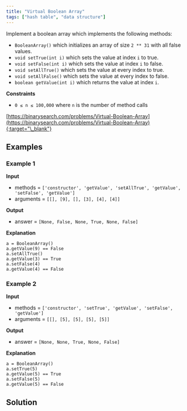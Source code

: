 ```yaml
---
title: "Virtual Boolean Array"
tags: ["hash table", "data structure"]
---
```


Implement a boolean array which implements the following methods:

- `BooleanArray()` which initializes an array of size `2 ** 31` with all false values.
- `void setTrue(int i)` which sets the value at index `i` to true.
- `void setFalse(int i)` which sets the value at index `i` to false.
- `void setAllTrue()` which sets the value at every index to true.
- `void setAllFalse()` which sets the value at every index to false.
- `boolean getValue(int i)` which returns the value at index `i`.

**Constraints**

- `0 ≤ n ≤ 100,000` where `n` is the number of method calls

[https://binarysearch.com/problems/Virtual-Boolean-Array](https://binarysearch.com/problems/Virtual-Boolean-Array){:target="\_blank"}

## Examples

### Example 1

**Input**

- methods = `['constructor', 'getValue', 'setAllTrue', 'getValue', 'setFalse', 'getValue']`
- arguments = `[[], [9], [], [3], [4], [4]]`

**Output**

- answer = `[None, False, None, True, None, False]`

**Explanation**

```
a = BooleanArray()
a.getValue(9) == False
a.setAllTrue()
a.getValue(3) == True
a.setFalse(4)
a.getValue(4) == False
```

### Example 2

**Input**

- methods = `['constructor', 'setTrue', 'getValue', 'setFalse', 'getValue']`
- arguments = `[[], [5], [5], [5], [5]]`

**Output**

- answer = `[None, None, True, None, False]`

**Explanation**

```
a = BooleanArray()
a.setTrue(5)
a.getValue(5) == True
a.setFalse(5)
a.getValue(5) == False
```

## Solution

<script src="https://gist.github.com/yaeba/16da7be5123724fcf6eccc25581cef5a.js?file=Virtual-Boolean-Array.py"></script>
